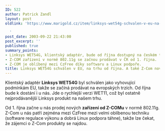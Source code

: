 ```yaml
---
ID: 522
author: Patrick Zandl
layout: post
oldlink: 'https://www.marigold.cz/item/linksys-wet54g-schvalen-v-eu-na-trhu-od-rijna-a-take-z-com-nove

  '
post_date: 2003-09-22 21:43:00
post_excerpt: ''
published: true
summary_points:
- Linksys WET54G, klientský adaptér, bude od října dostupný na českém trhu.
- Z-COM zařízení v normě 802.11g se začnou prodávat v ČR od 1. října.
- Z-COM je oblíbený mezi CzFree díky softwaru a Linux podpoře.
title: Linksys WET54G schválen v EU, na trhu od října. A také Z-Com nově.
---
```


<p>
Klientský adaptér <STRONG>Linksys WET54G</STRONG> byl schválen jako vyhovující podmínkám EU, takže se začíná prodávat na evropských trzích. Od října bude k dostání i u nás. Jde o rychlejší verzi WET11, což byl ostatně nejprodávanější Linksys produkt na našem trhu. </p>

<p>
Od 1. října začne u nás prodej nových <STRONG>zařízení od Z-COMu</STRONG> v normě 802.11g. Z-Com u nás patří zejména mezi CzFree mezi velmi oblíbenou techniku (software regulace výkonu a dobrá Linux podpora táhne), takže lze čekat, že zájemci o Z-Com produkty se najdou. </p>